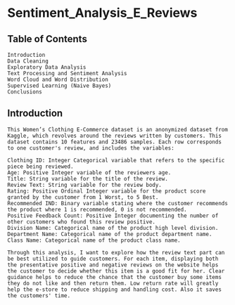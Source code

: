 # Sentiment_Analysis_E_Reviews

## Table of Contents
    Introduction
    Data Cleaning
    Exploratory Data Analysis
    Text Processing and Sentiment Analysis
    Word Cloud and Word Distribution
    Supervised Learning (Naive Bayes)
    Conclusions

## Introduction
    This Women’s Clothing E-Commerce dataset is an anonymized dataset from Kaggle, which revolves around the reviews written by customers. This dataset contains 10 features and 23486 samples. Each row corresponds to one customer's review, and includes the variables:

    Clothing ID: Integer Categorical variable that refers to the specific piece being reviewed.
    Age: Positive Integer variable of the reviewers age.
    Title: String variable for the title of the review.
    Review Text: String variable for the review body.
    Rating: Positive Ordinal Integer variable for the product score granted by the customer from 1 Worst, to 5 Best.
    Recommended IND: Binary variable stating where the customer recommends the product where 1 is recommended, 0 is not recommended.
    Positive Feedback Count: Positive Integer documenting the number of other customers who found this review positive.
    Division Name: Categorical name of the product high level division.
    Department Name: Categorical name of the product department name.
    Class Name: Categorical name of the product class name.

    Through this analysis, I want to explore how the review text part can be best utilized to guide customers. For each item, displaying both the presentative positive and negative reviews on the website helps the customer to decide whether this item is a good fit for her. Clear guidance helps to reduce the chance that the customer buy some items they do not like and then return them. Low return rate will greatly help the e-store to reduce shipping and handling cost. Also it saves the customers' time.
